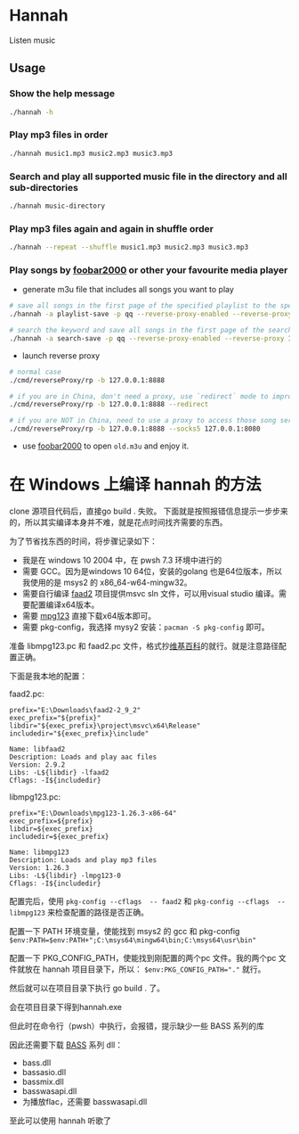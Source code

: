 # Hannah

Listen music

## Usage

### Show the help message
```bash
./hannah -h
```

### Play mp3 files in order
```bash
./hannah music1.mp3 music2.mp3 music3.mp3
```

### Search and play all supported music file in the directory and all sub-directories
```bash
./hannah music-directory
```

### Play mp3 files again and again in shuffle order
```bash
./hannah --repeat --shuffle music1.mp3 music2.mp3 music3.mp3
```

### Play songs by [foobar2000](http://www.foobar2000.org/) or other your favourite media player
 
* generate m3u file that includes all songs you want to play
```bash
# save all songs in the first page of the specified playlist to the specified m3u file
./hannah -a playlist-save -p qq --reverse-proxy-enabled --reverse-proxy 127.0.0.1:8888 --m3u old.m3u 7602926765

# search the keyword and save all songs in the first page of the search result to the specified m3u file
./hannah -a search-save -p qq --reverse-proxy-enabled --reverse-proxy 127.0.0.1:8888 --m3u westlife.m3u westlife
```

* launch reverse proxy
    
```bash
# normal case
./cmd/reverseProxy/rp -b 127.0.0.1:8888

# if you are in China, don't need a proxy, use `redirect` mode to improve performance
./cmd/reverseProxy/rp -b 127.0.0.1:8888 --redirect

# if you are NOT in China, need to use a proxy to access those song services
./cmd/reverseProxy/rp -b 127.0.0.1:8888 --socks5 127.0.0.1:8080
```

* use [foobar2000](http://www.foobar2000.org/) to open `old.m3u` and enjoy it.

# 在 Windows 上编译 hannah 的方法
clone 源项目代码后，直接go build . 失败。
下面就是按照报错信息提示一步步来的，所以其实编译本身并不难，就是花点时间找齐需要的东西。

为了节省找东西的时间，将步骤记录如下：

* 我是在 windows 10 2004 中，在 pwsh 7.3 环境中进行的
* 需要 GCC。因为是windows 10 64位，安装的golang 也是64位版本，所以我使用的是 msys2 的 x86_64-w64-mingw32。
* 需要自行编译 [faad2](https://github.com/knik0/faad2) 项目提供msvc sln 文件，可以用visual studio 编译。需要配置编译x64版本。
* 需要 [mpg123](mpg123.org) 直接下载x64版本即可。
* 需要 pkg-config，我选择 mysy2 安装：```pacman -S pkg-config``` 即可。

准备 libmpg123.pc 和 faad2.pc 文件，格式抄[维基百科](https://zh.wikipedia.org/wiki/Pkg-config)的就行。就是注意路径配置正确。

下面是我本地的配置：

faad2.pc:
```
prefix="E:\Downloads\faad2-2_9_2"
exec_prefix="${prefix}"
libdir="${exec_prefix}\project\msvc\x64\Release"
includedir="${exec_prefix}\include"

Name: libfaad2
Description: Loads and play aac files
Version: 2.9.2
Libs: -L${libdir} -lfaad2
Cflags: -I${includedir}
```
libmpg123.pc:
```
prefix="E:\Downloads\mpg123-1.26.3-x86-64"
exec_prefix=${prefix}
libdir=${exec_prefix}
includedir=${exec_prefix}

Name: libmpg123
Description: Loads and play mp3 files
Version: 1.26.3
Libs: -L${libdir} -lmpg123-0
Cflags: -I${includedir}
```

配置完后，使用
```pkg-config --cflags  -- faad2``` 和 ```pkg-config --cflags  -- libmpg123```
来检查配置的路径是否正确。

配置一下 PATH 环境变量，使能找到 msys2 的 gcc 和 pkg-config
```$env:PATH=$env:PATH+";C:\msys64\mingw64\bin;C:\msys64\usr\bin"```

配置一下 PKG_CONFIG_PATH，使能找到刚配置的两个pc 文件。我的两个pc 文件就放在 hannah 项目目录下，所以：
```$env:PKG_CONFIG_PATH="."``` 就行。

然后就可以在项目目录下执行 go build . 了。

会在项目目录下得到hannah.exe

但此时在命令行（pwsh）中执行，会报错，提示缺少一些 BASS 系列的库

因此还需要下载 [BASS](www.un4seen.com) 系列 dll：
* bass.dll
* bassasio.dll
* bassmix.dll
* basswasapi.dll
* 为播放flac，还需要 basswasapi.dll

至此可以使用 hannah 听歌了